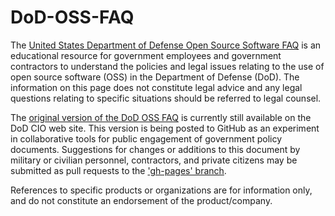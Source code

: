 DoD-OSS-FAQ
===========

The [United States Department of Defense Open Source Software
FAQ](http://risacher.github.io/DoD-OSS-FAQ) is an educational resource
for government employees and government contractors to understand the
policies and legal issues relating to the use of open source software
(OSS) in the Department of Defense (DoD). The information on this page
does not constitute legal advice and any legal questions relating to
specific situations should be referred to legal counsel.

The [original version of the DoD OSS
FAQ](http://dodcio.defense.gov/OpenSourceSoftwareFAQ.aspx) is
currently still available on the DoD CIO web site.  This version is
being posted to GitHub as an experiment in collaborative tools for
public engagement of government policy documents.  Suggestions for
changes or additions to this document by military or civilian
personnel, contractors, and private citizens may be submitted as pull
requests to the ['gh-pages'
branch](https://github.com/risacher/DoD-OSS-FAQ/tree/gh-pages).

References to specific products or organizations are for information
only, and do not constitute an endorsement of the product/company.

